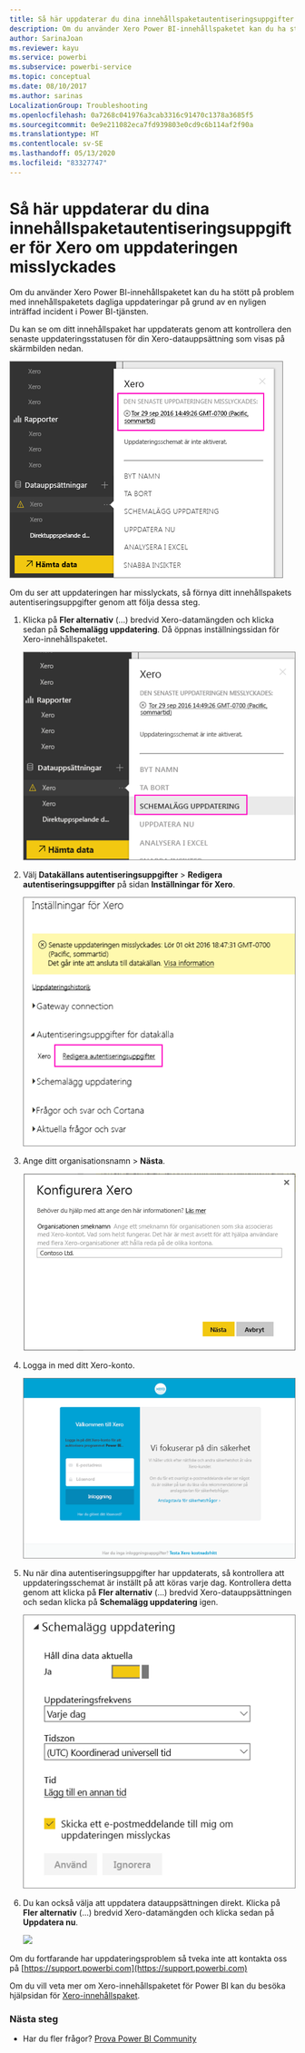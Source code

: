```yaml
---
title: Så här uppdaterar du dina innehållspaketautentiseringsuppgifter för Xero
description: Om du använder Xero Power BI-innehållspaketet kan du ha stött på ett problem med innehållspaketets dagliga uppdateringar på grund av en nyligen inträffad incident i Power BI-tjänsten.
author: SarinaJoan
ms.reviewer: kayu
ms.service: powerbi
ms.subservice: powerbi-service
ms.topic: conceptual
ms.date: 08/10/2017
ms.author: sarinas
LocalizationGroup: Troubleshooting
ms.openlocfilehash: 0a7268c041976a3cab3316c91470c1378a3685f5
ms.sourcegitcommit: 0e9e211082eca7fd939803e0cd9c6b114af2f90a
ms.translationtype: HT
ms.contentlocale: sv-SE
ms.lasthandoff: 05/13/2020
ms.locfileid: "83327747"
---
```

# <a name="how-to-refresh-your-xero-content-pack-credentials-if-refresh-failed"></a>Så här uppdaterar du dina innehållspaketautentiseringsuppgifter för Xero om uppdateringen misslyckades
Om du använder Xero Power BI-innehållspaketet kan du ha stött på problem med innehållspaketets dagliga uppdateringar på grund av en nyligen inträffad incident i Power BI-tjänsten.

Du kan se om ditt innehållspaket har uppdaterats genom att kontrollera den senaste uppdateringsstatusen för din Xero-datauppsättning som visas på skärmbilden nedan.

![](media/service-refresh-xero-credentials/powerbi-xero-refresh-failed.png)

Om du ser att uppdateringen har misslyckats, så förnya ditt innehållspakets autentiseringsuppgifter genom att följa dessa steg.

1. Klicka på **Fler alternativ** (...) bredvid Xero-datamängden och klicka sedan på **Schemalägg uppdatering**. Då öppnas inställningssidan för Xero-innehållspaketet.
   
    ![](media/service-refresh-xero-credentials/powerbi-xero-schedule-refresh.png)
2. Välj **Datakällans autentiseringsuppgifter** > **Redigera autentiseringsuppgifter** på sidan **Inställningar för Xero**.
   
    ![](media/service-refresh-xero-credentials/powerbi-xero-settings-page.png)
3. Ange ditt organisationsnamn > **Nästa**.
   
    ![](media/service-refresh-xero-credentials/powerbi-xero-configure.png)
4. Logga in med ditt Xero-konto.
   
    ![](media/service-refresh-xero-credentials/powerbi-xero-welcome.png)
5. Nu när dina autentiseringsuppgifter har uppdaterats, så kontrollera att uppdateringsschemat är inställt på att köras varje dag. Kontrollera detta genom att klicka på **Fler alternativ** (...) bredvid Xero-datauppsättningen och sedan klicka på **Schemalägg uppdatering** igen.
   
    ![](media/service-refresh-xero-credentials/powerbi-xero-refresh-schedule.png)
6. Du kan också välja att uppdatera datauppsättningen direkt. Klicka på **Fler alternativ** (...) bredvid Xero-datamängden och klicka sedan på **Uppdatera nu**.
   
    ![](media/service-refresh-xero-credentials/powerbi-xero-refresh-now.png)

Om du fortfarande har uppdateringsproblem så tveka inte att kontakta oss på [https://support.powerbi.com](https://support.powerbi.com) 

Om du vill veta mer om Xero-innehållspaketet för Power BI kan du besöka hjälpsidan för [Xero-innehållspaket](service-connect-to-xero.md).

### <a name="next-steps"></a>Nästa steg
* Har du fler frågor? [Prova Power BI Community](https://community.powerbi.com/)

